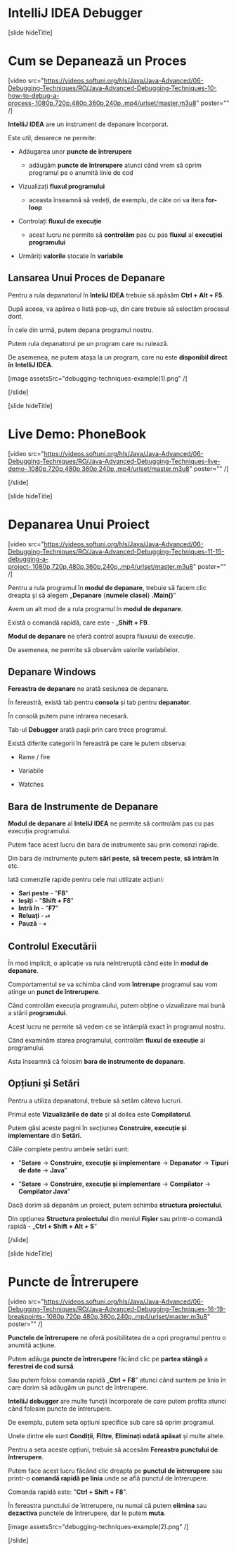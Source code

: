 # IntelliJ IDEA Debugger

[slide hideTitle]

# Cum se Depanează un Proces

[video src="https://videos.softuni.org/hls/Java/Java-Advanced/06-Debugging-Techniques/RO/Java-Advanced-Debugging-Techniques-10-how-to-debug-a-process-,1080p,720p,480p,360p,240p,.mp4/urlset/master.m3u8" poster="" /]

**IntelliJ IDEA** are un instrument de depanare încorporat.

Este util, deoarece ne permite:

- Adăugarea unor **puncte de întrerupere**
    - adăugăm **puncte de întrerupere** atunci când vrem să oprim programul pe o anumită linie de cod

- Vizualizați **fluxul programului**
    - aceasta înseamnă să vedeți, de exemplu, de câte ori va itera **for-loop**

- Controlați **fluxul de execuție**
    - acest lucru ne permite să **controlăm** pas cu pas **fluxul** al **execuției programului**
- Urmăriți **valorile** stocate în **variabile**


## Lansarea Unui Proces de Depanare

Pentru a rula depanatorul în **InteliJ IDEA** trebuie să apăsăm **Ctrl + Alt + F5**.

După aceea, va apărea o listă pop-up, din care trebuie să selectăm procesul dorit.

În cele din urmă, putem depana programul nostru.

Putem rula depanatorul pe un program care nu rulează.

De asemenea, ne putem atașa la un program, care nu este **disponibil direct în** **IntelliJ IDEA**.

[image assetsSrc="debugging-techniques-example(1).png" /]


[/slide]

[slide hideTitle]
# Live Demo: PhoneBook

[video src="https://videos.softuni.org/hls/Java/Java-Advanced/06-Debugging-Techniques/RO/Java-Advanced-Debugging-Techniques-live-demo-,1080p,720p,480p,360p,240p,.mp4/urlset/master.m3u8" poster="" /]


[/slide]


[slide hideTitle]
# Depanarea Unui Proiect

[video src="https://videos.softuni.org/hls/Java/Java-Advanced/06-Debugging-Techniques/RO/Java-Advanced-Debugging-Techniques-11-15-debugging-a-project-,1080p,720p,480p,360p,240p,.mp4/urlset/master.m3u8" poster="" /]

Pentru a rula programul în **modul de depanare**, trebuie să facem clic dreapta și să alegem „**Depanare** \{**numele clasei**\} **.Main()**”

Avem un alt mod de a rula programul în **modul de depanare**.

Există o comandă rapidă, care este - „**Shift + F9**.

**Modul de depanare** ne oferă control asupra fluxului de execuție.

De asemenea, ne permite să observăm valorile variabilelor.


## Depanare Windows

**Fereastra de depanare** ne arată sesiunea de depanare.

În fereastră, există tab pentru **consola** și tab pentru **depanator**.

În consolă putem pune intrarea necesară.
 
Tab-ul **Debugger** arată pașii prin care trece programul.

Există diferite categorii în fereastră pe care le putem observa:

- Rame / fire

- Variabile

- Watches

## Bara de Instrumente de Depanare

**Modul de depanare** al **InteliJ IDEA** ne permite să controlăm pas cu pas execuția programului.

Putem face acest lucru din bara de instrumente sau prin comenzi rapide.

Din bara de instrumente putem **sări peste**, **să trecem peste**, **să intrăm în** etc.

Iată comenzile rapide pentru cele mai utilizate acțiuni:

- **Sari peste** - "**F8**"
- **Ieșiți** - "**Shift + F8**"
- **Intră în** - "**F7**"
- **Reluați** - ⏯
- **Pauză** - ⏸

## Controlul Executării

În mod implicit, o aplicație va rula neîntreruptă când este în **modul de depanare**.

Comportamentul se va schimba când vom **întrerupe** programul sau vom atinge un **punct de întrerupere**.

Când controlăm execuția programului, putem obține o vizualizare mai bună a stării **programului**.

Acest lucru ne permite să vedem ce se întâmplă exact în programul nostru.

Când examinăm starea programului, controlăm **fluxul de execuție** al programului.

Asta înseamnă că folosim **bara de instrumente de depanare**.

## Opțiuni și Setări

Pentru a utiliza depanatorul, trebuie să setăm câteva lucruri.

Primul este **Vizualizările de date** și al doilea este **Compilatorul**.

Putem găsi aceste pagini în secțiunea **Construire, execuție și implementare** din **Setări**.

Căile complete pentru ambele setări sunt:
 
- "**Setare** \-\> **Construire, execuție și implementare** \-\> **Depanator** \-\> **Tipuri de date** \-\> **Java**"

- "**Setare** \-\> **Construire, execuție și implementare** \-\> **Compilator** \-\> **Compilator Java**"

Dacă dorim să depanăm un proiect, putem schimba **structura proiectului**.

Din opțiunea **Structura proiectului** din meniul **Fișier** sau printr-o comandă rapidă - „**Ctrl + Shift + Alt + S**”

[/slide]

[slide hideTitle]

# Puncte de Întrerupere

[video src="https://videos.softuni.org/hls/Java/Java-Advanced/06-Debugging-Techniques/RO/Java-Advanced-Debugging-Techniques-16-19-breakpoints-,1080p,720p,480p,360p,240p,.mp4/urlset/master.m3u8" poster="" /]

**Punctele de întrerupere** ne oferă posibilitatea de a opri programul pentru o anumită acțiune.

Putem adăuga **puncte de întrerupere** făcând clic pe **partea stângă** a **ferestrei de cod sursă**.

Sau putem folosi comanda rapidă „**Ctrl + F8**” atunci când suntem pe linia în care dorim să adăugăm un punct de întrerupere.

**IntelliJ debugger** are multe funcții încorporate de care putem profita atunci când folosim puncte de întrerupere.

De exemplu, putem seta opțiuni specifice sub care să oprim programul.

Unele dintre ele sunt **Condiții**, **Filtre**, **Eliminați odată apăsat** și multe altele.

Pentru a seta aceste opțiuni, trebuie să accesăm **Fereastra punctului de întrerupere**.

Putem face acest lucru făcând clic dreapta pe **punctul de întrerupere** sau printr-o **comandă rapidă pe linia** unde se află punctul de întrerupere.

Comanda rapidă este: "**Ctrl + Shift + F8**".

În fereastra punctului de întrerupere, nu numai că putem **elimina** sau **dezactiva** punctele de întrerupere, dar le putem **muta**.

[image assetsSrc="debugging-techniques-example(2).png" /]

[/slide]
